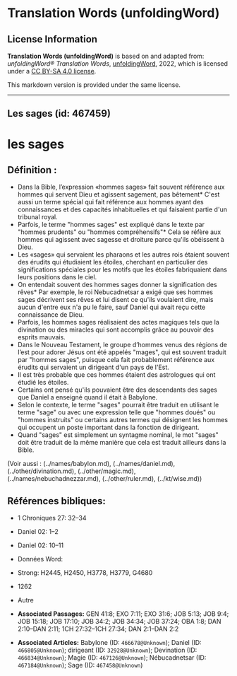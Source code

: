 # Translation Words (unfoldingWord)

## License Information

**Translation Words (unfoldingWord)** is based on and adapted from: _unfoldingWord® Translation Words_, [unfoldingWord](https://unfoldingword.org/utw), 2022, which is licensed under a [CC BY-SA 4.0 license](https://creativecommons.org/licenses/by-sa/4.0/legalcode.en).

This markdown version is provided under the same license.



--------------------------------

## Les sages (id: 467459)

les sages
=========

Définition :
------------

* Dans la Bible, l’expression «hommes sages» fait souvent référence aux hommes qui servent Dieu et agissent sagement, pas bêtement\* C'est aussi un terme spécial qui fait référence aux hommes ayant des connaissances et des capacités inhabituelles et qui faisaient partie d'un tribunal royal.
* Parfois, le terme "hommes sages" est expliqué dans le texte par "hommes prudents" ou "hommes compréhensifs"\* Cela se réfère aux hommes qui agissent avec sagesse et droiture parce qu'ils obéissent à Dieu.
* Les «sages» qui servaient les pharaons et les autres rois étaient souvent des érudits qui étudiaient les étoiles, cherchant en particulier des significations spéciales pour les motifs que les étoiles fabriquaient dans leurs positions dans le ciel.
* On entendait souvent des hommes sages donner la signification des rêves\* Par exemple, le roi Nebucadnetsar a exigé que ses hommes sages décrivent ses rêves et lui disent ce qu'ils voulaient dire, mais aucun d'entre eux n'a pu le faire, sauf Daniel qui avait reçu cette connaissance de Dieu.
* Parfois, les hommes sages réalisaient des actes magiques tels que la divination ou des miracles qui sont accomplis grâce au pouvoir des esprits mauvais.
* Dans le Nouveau Testament, le groupe d’hommes venus des régions de l’est pour adorer Jésus ont été appelés "mages", qui est souvent traduit par "hommes sages", puisque cela fait probablement référence aux érudits qui servaient un dirigeant d'un pays de l'Est.
* Il est très probable que ces hommes étaient des astrologues qui ont étudié les étoiles.
* Certains ont pensé qu'ils pouvaient être des descendants des sages que Daniel a enseigné quand il était à Babylone.
* Selon le contexte, le terme "sages" pourrait être traduit en utilisant le terme "sage" ou avec une expression telle que "hommes doués" ou "hommes instruits" ou certains autres termes qui désignent les hommes qui occupent un poste important dans la fonction de dirigeant.
* Quand "sages" est simplement un syntagme nominal, le mot "sages" doit être traduit de la même manière que cela est traduit ailleurs dans la Bible.

(Voir aussi : (../names/babylon.md), (../names/daniel.md), (../other/divination.md), (../other/magic.md), (../names/nebuchadnezzar.md), (../other/ruler.md), (../kt/wise.md))

Références bibliques:
---------------------

* 1 Chroniques 27: 32–34
* Daniel 02: 1–2
* Daniel 02: 10–11
* Données Word:
* Strong: H2445, H2450, H3778, H3779, G4680
* 1262
* Autre

* **Associated Passages:** GEN 41:8; EXO 7:11; EXO 31:6; JOB 5:13; JOB 9:4; JOB 15:18; JOB 17:10; JOB 34:2; JOB 34:34; JOB 37:24; OBA 1:8; DAN 2:10–DAN 2:11; 1CH 27:32–1CH 27:34; DAN 2:1–DAN 2:2
* **Associated Articles:** Babylone (ID: `466678@Unknown`); Daniel (ID: `466805@Unknown`); dirigeant (ID: `32928@Unknown`); Devination  (ID: `466834@Unknown`); Magie (ID: `467126@Unknown`); Nébucadnetsar (ID: `467184@Unknown`); Sage (ID: `467458@Unknown`)

